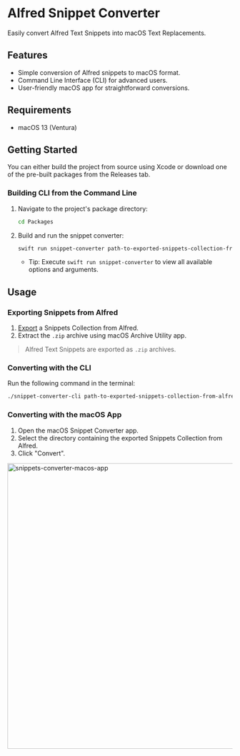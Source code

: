# Alfred Snippet Converter

Easily convert Alfred Text Snippets into macOS Text Replacements.

## Features

- Simple conversion of Alfred snippets to macOS format.
- Command Line Interface (CLI) for advanced users.
- User-friendly macOS app for straightforward conversions.

## Requirements

- macOS 13 (Ventura)

## Getting Started

You can either build the project from source using Xcode or download one of the pre-built packages from the Releases tab.

### Building CLI from the Command Line

1. Navigate to the project's package directory:
   ```bash
   cd Packages
   ```
2. Build and run the snippet converter:
   ```bash
   swift run snippet-converter path-to-exported-snippets-collection-from-alfred
   ```
   - Tip: Execute `swift run snippet-converter` to view all available options and arguments.

## Usage

### Exporting Snippets from Alfred

1. [Export](https://www.alfredapp.com/help/features/snippets/#sharing) a Snippets Collection from Alfred.
2. Extract the `.zip` archive using macOS Archive Utility app. 

> Alfred Text Snippets are exported as `.zip` archives.

### Converting with the CLI

Run the following command in the terminal:

```bash
./snippet-converter-cli path-to-exported-snippets-collection-from-alfred
```

### Converting with the macOS App

1. Open the macOS Snippet Converter app.
2. Select the directory containing the exported Snippets Collection from Alfred.
3. Click "Convert".

<img width="640" alt="snippets-converter-macos-app" src="https://github.com/bkunat/AlfredSnippetConverter/assets/79861311/318d42f8-8823-4439-a4cb-60c50c2e5d6e">

